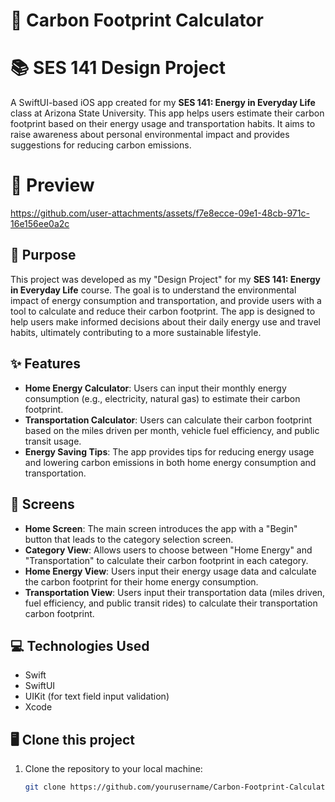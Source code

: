 # 🌱 Carbon Footprint Calculator

# 📚 SES 141 Design Project

A SwiftUI-based iOS app created for my **SES 141: Energy in Everyday Life** class at Arizona State University. This app helps users estimate their carbon footprint based on their energy usage and transportation habits. It aims to raise awareness about personal environmental impact and provides suggestions for reducing carbon emissions.

# 🚀 Preview

https://github.com/user-attachments/assets/f7e8ecce-09e1-48cb-971c-16e156ee0a2c

## 🔋 Purpose 

This project was developed as my "Design Project" for my **SES 141: Energy in Everyday Life** course. The goal is to understand the environmental impact of energy consumption and transportation, and provide users with a tool to calculate and reduce their carbon footprint. The app is designed to help users make informed decisions about their daily energy use and travel habits, ultimately contributing to a more sustainable lifestyle.

## ✨ Features

- **Home Energy Calculator**: Users can input their monthly energy consumption (e.g., electricity, natural gas) to estimate their carbon footprint.
- **Transportation Calculator**: Users can calculate their carbon footprint based on the miles driven per month, vehicle fuel efficiency, and public transit usage.
- **Energy Saving Tips**: The app provides tips for reducing energy usage and lowering carbon emissions in both home energy consumption and transportation.

## 📱 Screens

- **Home Screen**: The main screen introduces the app with a "Begin" button that leads to the category selection screen.
- **Category View**: Allows users to choose between "Home Energy" and "Transportation" to calculate their carbon footprint in each category.
- **Home Energy View**: Users input their energy usage data and calculate the carbon footprint for their home energy consumption.
- **Transportation View**: Users input their transportation data (miles driven, fuel efficiency, and public transit rides) to calculate their transportation carbon footprint.
  
## 💻 Technologies Used

- Swift
- SwiftUI
- UIKit (for text field input validation)
- Xcode

## 🖥️ Clone this project

1. Clone the repository to your local machine:
   ```bash
   git clone https://github.com/yourusername/Carbon-Footprint-Calculator.git
